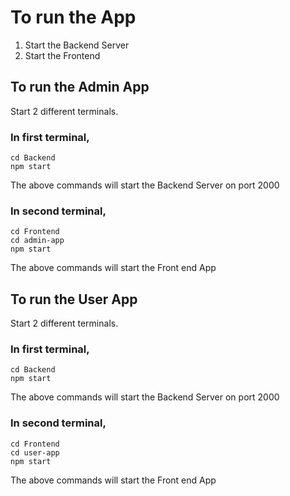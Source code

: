 # To run the App

1. Start the Backend Server
2. Start the Frontend

## To run the Admin App

Start 2 different terminals.

### In first terminal,

    cd Backend
    npm start

The above commands will start the Backend Server on port 2000

### In second terminal,

    cd Frontend
    cd admin-app
    npm start

The above commands will start the Front end App

## To run the User App

Start 2 different terminals.

### In first terminal,

    cd Backend
    npm start

The above commands will start the Backend Server on port 2000

### In second terminal,

    cd Frontend
    cd user-app
    npm start

The above commands will start the Front end App
